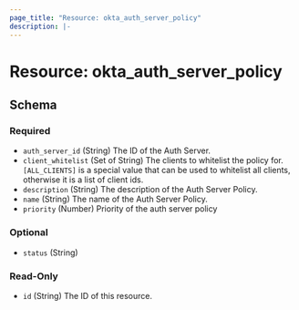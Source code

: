 ```yaml
---
page_title: "Resource: okta_auth_server_policy"
description: |-
---
```


# Resource: okta_auth_server_policy

<!-- schema generated by tfplugindocs -->

## Schema

### Required

- `auth_server_id` (String) The ID of the Auth Server.
- `client_whitelist` (Set of String) The clients to whitelist the policy for. `[ALL_CLIENTS]` is a special value that can be used to whitelist all clients, otherwise it is a list of client ids.
- `description` (String) The description of the Auth Server Policy.
- `name` (String) The name of the Auth Server Policy.
- `priority` (Number) Priority of the auth server policy

### Optional

- `status` (String)

### Read-Only

- `id` (String) The ID of this resource.
